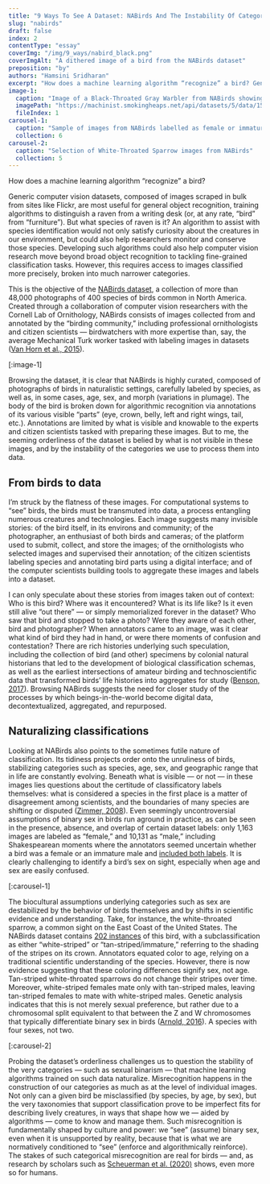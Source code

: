 ```yaml
---
title: "9 Ways To See A Dataset: NABirds And The Instability Of Categories"
slug: "nabirds"
draft: false
index: 2
contentType: "essay"
coverImg: "/img/9_ways/nabird_black.png"
coverImgAlt: "A dithered image of a bird from the NABirds dataset"
preposition: "by"
authors: "Hamsini Sridharan"
excerpt: "How does a machine learning algorithm “recognize” a bird? Generic computer vision datasets, composed of images scraped unceremoniously from sites like Flickr, are most useful for general object recognition, training algorithms to distinguish a raven from a writing desk (or, at any rate, “bird” from “furniture”). But what species of raven is it? Answering that question requires access to images broken into much narrower, more precise categories."
image-1:
  caption: "Image of a Black-Throated Gray Warbler from NABirds showing taxonomy and labeled parts"
  imagePath: "https://machinist.smokingheaps.net/api/datasets/5/data/15348943"
  fileIndex: 1
carousel-1:
  caption: "Sample of images from NABirds labelled as female or immature male"
  collection: 6
carousel-2:
  caption: "Selection of White-Throated Sparrow images from NABirds"
  collection: 5
---
```


How does a machine learning algorithm “recognize” a bird?

Generic computer vision datasets, composed of images scraped in bulk from sites like Flickr, are most useful for general object recognition, training algorithms to distinguish a raven from a writing desk (or, at any rate, “bird” from “furniture”). But what species of raven is it? An algorithm to assist with species identification would not only satisfy curiosity about the creatures in our environment, but could also help researchers monitor and conserve those species. Developing such algorithms could also help computer vision research move beyond broad object recognition to tackling fine-grained classification tasks. However, this requires access to images classified more precisely, broken into much narrower categories.

This is the objective of the [NABirds dataset](https://paperswithcode.com/dataset/nabirds), a collection of more than 48,000 photographs of 400 species of birds common in North America. Created through a collaboration of computer vision researchers with the Cornell Lab of Ornithology, NABirds consists of images collected from and annotated by the “birding community,” including professional ornithologists and citizen scientists — birdwatchers with more expertise than, say, the average Mechanical Turk worker tasked with labeling images in datasets ([Van Horn et al., 2015](https://openaccess.thecvf.com/content_cvpr_2015/papers/Horn_Building_a_Bird_2015_CVPR_paper.pdf)).

[:image-1]

Browsing the dataset, it is clear that NABirds is highly curated, composed of photographs of birds in naturalistic settings, carefully labeled by species, as well as, in some cases, age, sex, and morph (variations in plumage). The body of the bird is broken down for algorithmic recognition via annotations of its various visible “parts” (eye, crown, belly, left and right wings, tail, etc.). Annotations are limited by what is visible and knowable to the experts and citizen scientists tasked with preparing these images. But to me, the seeming orderliness of the dataset is belied by what is not visible in these images, and by the instability of the categories we use to process them into data.

## From birds to data

I’m struck by the flatness of these images. For computational systems to “see” birds, the birds must be transmuted into data, a process entangling numerous creatures and technologies. Each image suggests many invisible stories: of the bird itself, in its environs and community; of the photographer, an enthusiast of both birds and cameras; of the platform used to submit, collect, and store the images; of the ornithologists who selected images and supervised their annotation; of the citizen scientists labeling species and annotating bird parts using a digital interface; and of the computer scientists building tools to aggregate these images and labels into a dataset.

I can only speculate about these stories from images taken out of context: Who is this bird? Where was it encountered? What is its life like? Is it even still alive “out there” — or simply memorialized forever in the dataset? Who saw that bird and stopped to take a photo? Were they aware of each other, bird and photographer? When annotators came to an image, was it clear what kind of bird they had in hand, or were there moments of confusion and contestation? There are rich histories underlying such speculation, including the collection of bird (and other) specimens by colonial natural historians that led to the development of biological classification schemas, as well as the earliest intersections of amateur birding and technoscientific data that transformed birds’ life histories into aggregates for study ([Benson, 2017](https://www.journals.uchicago.edu/doi/pdf/10.1086/694172?casa_token=tvg3sMuyrsoAAAAA:PPv1d4-84E0tnXDz0CyPb1MSyOakyOfipB7HhqiKqvCr5zJvY0x49hDDIrpjDaICqotHxp074_vpRA)). Browsing NABirds suggests the need for closer study of the processes by which beings-in-the-world become digital data, decontextualized, aggregated, and repurposed.

## Naturalizing classifications

Looking at NABirds also points to the sometimes futile nature of classification. Its tidiness projects order onto the unruliness of birds, stabilizing categories such as species, age, sex, and geographic range that in life are constantly evolving. Beneath what is visible — or not — in these images lies questions about the certitude of classificatory labels themselves: what is considered a species in the first place is a matter of disagreement among scientists, and the boundaries of many species are shifting or disputed ([Zimmer, 2008](https://www.scientificamerican.com/article/what-is-a-species/)). Even seemingly uncontroversial assumptions of binary sex in birds run aground in practice, as can be seen in the presence, absence, and overlap of certain dataset labels: only 1,163 images are labeled as “female,” and 10,131 as “male,” including Shakespearean moments where the annotators seemed uncertain whether a bird was a female or an immature male and [included both labels](https://machinist.smokingheaps.net/datasets/5?q=label%7Efemale%2Fimmature). It is clearly challenging to identify a bird’s sex on sight, especially when age and sex are easily confused.

[:carousel-1]

The biocultural assumptions underlying categories such as sex are destabilized by the behavior of birds themselves and by shifts in scientific evidence and understanding. Take, for instance, the white-throated sparrow, a common sight on the East Coast of the United States. The NABirds dataset contains [202 instances](https://machinist.smokingheaps.net/datasets/5?page=0&size=50&q=label%7Ewhite+label%7Ethroated+label%7Esparrow) of this bird, with a subclassification as either “white-striped” or “tan-striped/immature,” referring to the shading of the stripes on its crown. Annotators equated color to age, relying on a traditional scientific understanding of the species. However, there is now evidence suggesting that these coloring differences signify sex, not age. Tan-striped white-throated sparrows do not change their stripes over time. Moreover, white-striped females mate only with tan-striped males, leaving tan-striped females to mate with white-striped males. Genetic analysis indicates that this is not merely sexual preference, but rather due to a chromosomal split equivalent to that between the Z and W chromosomes that typically differentiate binary sex in birds ([Arnold, 2016](https://www.nature.com/articles/539482a)). A species with four sexes, not two.

[:carousel-2]

Probing the dataset’s orderliness challenges us to question the stability of the very categories — such as sexual binarism — that machine learning algorithms trained on such data naturalize. Misrecognition happens in the construction of our categories as much as at the level of individual images. Not only can a given bird be misclassified (by species, by age, by sex), but the very taxonomies that support classification prove to be imperfect fits for describing lively creatures, in ways that shape how we — aided by algorithms — come to know and manage them. Such misrecognition is fundamentally shaped by culture and power: we “see” (assume) binary sex, even when it is unsupported by reality, because that is what we are normatively conditioned to “see” (enforce and algorithmically reinforce). The stakes of such categorical misrecognition are real for birds — and, as research by scholars such as [Scheuerman et al. (2020)](https://par.nsf.gov/servlets/purl/10179307) shows, even more so for humans.
